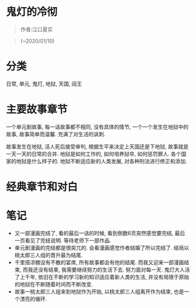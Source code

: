 # 鬼灯的冷彻

> 作者:江口夏实

> (\~2020/01/10)

# 分类
日常, 单元, 鬼灯, 地狱, 天国, 阎王

# 主要故事章节
一个单元剧故事, 每一话故事都不相同, 没有具体的情节, 一个一个发生在地狱中的故事, 故事简单而温馨. 充满了对生活的讽刺.

故事发生在地狱, 活人死后接受审判, 根据生平来决定上天国还是下地狱, 故事就是一天一天的日常的合并. 地狱是如何工作的, 如何培养狱卒, 如何惩罚罪人. 各个国家的地狱是什么样子的. 地狱不断适应新的人类发展, 对各种刑法进行修正和添加.

# 经典章节和对白


# 笔记
* 又一部漫画完结了, 看的最后一话的时候, 看到倒数6页突然感觉要完结, 最后一页看见了完结说明. 等待老师下一部作品.
* 单元剧漫画的完结都是很突兀的. 会看漫画感觉作者结婚了所以完结了. 结局以桃太郎三人组的晋升最为结尾.
* 千里搭凉棚没有不散的宴席, 所有故事都会有他的结尾. 而我又迎来一部漫画结束, 而我还没有结束, 我需要继续努力的生活下去. 努力面对每一天. 鬼灯大人活了上千年, 依旧在不断的学习新的知识适应着新人类的生活, 并没有局限于原始的地狱在不断随着时间而不断改变.
* 故事一桃太郎三人组来到地狱作为开始, 以桃太郎三人组离开作为结束, 也是一个漂亮的循环.
